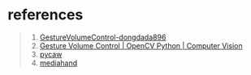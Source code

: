 
# references
>1. [GestureVolumeControl-dongdada896](https://github.com/dongdada896/GestureVolumeControl)
>2. [Gesture Volume Control | OpenCV Python | Computer Vision](https://youtu.be/9iEPzbG-xLE)
>3. [pycaw](https://github.com/AndreMiras/pycaw)
>4. [mediahand](https://google.github.io/mediapipe/solutions/hands.html)

